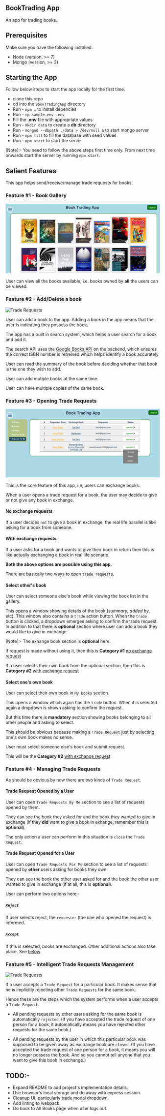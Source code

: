 ## BookTrading App

An app for trading books.

## Prerequisites
Make sure you have the following installed.
 * Node (version, >= 7)
 * Mongo (version, >= 3)

## Starting the App
Follow below steps to start the app locally for the first time.

 * clone this repo
 * cd into the `BookTradingApp` directory
 * Run - `npm i` to install depencies
 * Run - `cp sample.env .env`
 * Fill the **.env** file with appropriate values
 * Run - `mkdir data` to create a **db** directory
 * Run - `mongod --dbpath ./data > /dev/null &` to start mongo server
 * Run - `npm fill` to fill the database with seed values
 * Run - `npm start` to start the server

 [Note]:- You need to follow the above steps first time only. From next time onwards start the server by running `npm start`.

## Salient Features
This app helps send/receive/manage trade requests for books.

### Feature #1 - Book Gallery

![Books](readme-resources/booklist.png)

User can view all the books available, i.e. books owned by **all** the users can be viewed.

### Feature #2 - Add/Delete a book
![Trade Requests](readme-resources/add-books.gif)

User can add a book to the app. Adding a book in the app means that the user is indicating they possess the book.

The app has a built in search system, which helps a user search for a book and add it.

The search API uses the [Google Books API](https://developers.google.com/books/) on the backend, which ensures the correct ISBN number is retreived which helps identify a book accurately.

User can read the summary of the book before deciding whether that book is the one they wish to add.

User can add mutiple books at the same time.

User can have multiple copies of the same book.

### Feature #3 - Opening Trade Requests

![Trade Requests](readme-resources/trade-requests.png)

This is the core feature of this app, i.e, users can exchange books.

When a user opens a trade request for a book, the user may decide to give or not give any book in exchange.

#### No exchange requests

If a user decides `not` to give a book in exchange, the real life parallel is like asking for a book from someone.

#### With exchange requests
If a user asks for a book and wants to give their book in return then this is like actually exchanging a book in real life scenario.

**Both the above options are possible using this app.**

There are basically two ways to open `trade requests`.

#### Select other's book
User can select someone else's book while viewing the book list in the gallery.

This opens a window showing details of the book (*summary*, *added by*, etc). This window also contains a `trade` action button. When the `trade` button is clicked, a dropdown emerges asking to confirm the trade request. In addition to that there is **optional** section where user can add a book they would like to give in exchange.

[Note]:- The exhange book section is **optional** here.

If request is made without using it, then this is **Category #1** [no exchange request](#no-exchange-requests)

If a user selects their own book from the optional section, then this is **Category #2** [with exchange request](#with-exchange-requests)

#### Select one's own book
User can select their own book in `My Books` section.

This opens a window which again has the `trade` button.
When it is selected again a dropdown is shown asking to confirm the request.

But this time there is **mandatory** section showing books belonging to all other people and asking to select.

This should be obvious because making a `Trade Request` just by selecting one's own book makes no sense.

User must select someone else's book and submit request.

This will be the **Category #2** [with exchange request](#with-exchange-requests)

### Feature #4 - Managing Trade Requests

As should be obvious by now there are two kinds of `Trade Request`.

#### Trade Request Opened by a User
User can open `Trade Requests By Me` section to see a list of requests opened by them.

They can see the book they asked for and the book they wanted to give in exchange (if they **did** want to give a book in exhange, remember this is **optional**).

The only action a user can perform in this situation is `close` the `Trade Request`.

#### Trade Request Opened for a User
User can open `Trade Requests For Me` section to see a list of requests opened by **other** users asking for books they own.

They can see the book the other user asked for and the book the other user wanted to give in exchange (if at all, this is **optional**).

User can perform two options here:-
##### `Reject`
If user selects reject, the `requester` (the one who opened the request) is informed.

##### `Accept`
If this is selected, books are exchanged. Other additional actions also take place.
See [below](feature-5-intelligent-trade-request-management)

### Feature #5 - Intelligent Trade Requests Management
![Trade Requests](readme-resources/trade.gif)

If a user accepts a `Trade Request` for a particular book. It makes sense that he is implicitly rejecting other `Trade Requests` for the same book.

Hence these are the steps which the system performs when a user accepts a `Trade Request`.

 * All pending requests by other users asking for the same book is automatically `rejected`. (If you have accepted the trade request of one person for a book, it automatically means you have rejected other requests for the same book.)

 * All pending requests by the user in which this particular book was supposed to be given away as exchange book are `closed`. (If you have accepted the trade request of one person for a book, it means you will no longer possess the book. And so you cannot tell anyone that you want to give this book in exchange.)

## TODO:-

* Expand README to add project's implementation details.
* Use browser's local storage and do away with express session.
* Cleanup UI, particularly trade modal dropdown.
* Add linting to webpack
* Go back to All Books page when user logs out.
